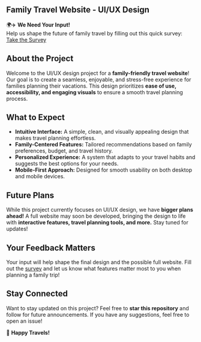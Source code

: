 ## Family Travel Website - UI/UX Design  

🌍✈️ **We Need Your Input!**  
Help us shape the future of family travel by filling out this quick survey: [Take the Survey](https://forms.gle/emry2mkAQtHfGMVS9)  

## About the Project  

Welcome to the UI/UX design project for a **family-friendly travel website**! Our goal is to create a seamless, enjoyable, and stress-free experience for families planning their vacations. This design prioritizes **ease of use, accessibility, and engaging visuals** to ensure a smooth travel planning process.  

## What to Expect  

- **Intuitive Interface:** A simple, clean, and visually appealing design that makes travel planning effortless.  
- **Family-Centered Features:** Tailored recommendations based on family preferences, budget, and travel history.  
- **Personalized Experience:** A system that adapts to your travel habits and suggests the best options for your needs.  
- **Mobile-First Approach:** Designed for smooth usability on both desktop and mobile devices.  

## Future Plans  

While this project currently focuses on UI/UX design, we have **bigger plans ahead!** A full website may soon be developed, bringing the design to life with **interactive features, travel planning tools, and more.** Stay tuned for updates!  

## Your Feedback Matters  

Your input will help shape the final design and the possible full website. Fill out the [survey](https://forms.gle/emry2mkAQtHfGMVS9) and let us know what features matter most to you when planning a family trip!  

## Stay Connected  

Want to stay updated on this project? Feel free to **star this repository** and follow for future announcements. If you have any suggestions, feel free to open an issue!  

🚀 **Happy Travels!**  
